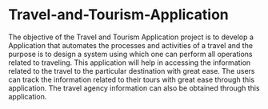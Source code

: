 # Travel-and-Tourism-Application
The objective of the Travel and Tourism Application project is to develop a Application that automates the processes and activities of a travel and the purpose is to design a system using which one can perform all operations related to traveling.  This application will help in accessing the information related to the travel to the particular destination with great ease. The users can track the information related to their tours with great ease through this application. The travel agency information can also be obtained through this application.
